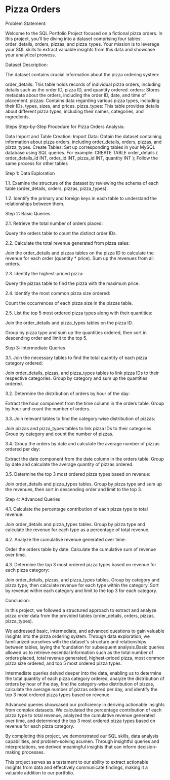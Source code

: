 # Pizza Orders
Problem Statement:

Welcome to the SQL Portfolio Project focused on a fictional pizza orders. In this project, you'll be diving into a dataset comprising four tables: order_details, orders, pizzas, and pizza_types. Your mission is to leverage your SQL skills to extract valuable insights from this data and showcase your analytical prowess.

Dataset Description:

The dataset contains crucial information about the pizza ordering system:

order_details: This table holds records of individual pizza orders, including details such as the order ID, pizza ID, and quantity ordered.
orders: Stores metadata about the orders, including the order ID, date, and time of placement.
pizzas: Contains data regarding various pizza types, including their IDs, types, sizes, and prices.
pizza_types: This table provides details about different pizza types, including their names, categories, and ingredients.

Steps
Step-by-Step Procedure for Pizza Orders Analysis:

Data Import and Table Creation:
Import Data: Obtain the dataset containing information about pizza orders, including order_details, orders, pizzas, and pizza_types.
Create Tables: Set up corresponding tables in your MySQL database using SQL queries. For example:
CREATE TABLE order_details (
    order_details_id INT,
    order_id INT,
    pizza_id INT,
    quantity INT
);
Follow the same process for other tables

Step 1: Data Exploration

1.1. Examine the structure of the dataset by reviewing the schema of each table (order_details, orders, pizzas, pizza_types).

1.2. Identify the primary and foreign keys in each table to understand the relationships between them.

Step 2: Basic Queries

2.1. Retrieve the total number of orders placed:

Query the orders table to count the distinct order IDs.

2.2. Calculate the total revenue generated from pizza sales:

Join the order_details and pizzas tables on the pizza ID to calculate the revenue for each order (quantity * price).
Sum up the revenues from all orders.

2.3. Identify the highest-priced pizza:

Query the pizzas table to find the pizza with the maximum price.

2.4. Identify the most common pizza size ordered:

Count the occurrences of each pizza size in the pizzas table.

2.5. List the top 5 most ordered pizza types along with their quantities:

Join the order_details and pizza_types tables on the pizza ID.

Group by pizza type and sum up the quantities ordered, then sort in descending order and limit to the top 5.

Step 3: Intermediate Queries

3.1. Join the necessary tables to find the total quantity of each pizza category ordered:

Join order_details, pizzas, and pizza_types tables to link pizza IDs to their respective categories.
Group by category and sum up the quantities ordered.

3.2. Determine the distribution of orders by hour of the day:

Extract the hour component from the time column in the orders table.
Group by hour and count the number of orders.

3.3. Join relevant tables to find the category-wise distribution of pizzas:

Join pizzas and pizza_types tables to link pizza IDs to their categories.
Group by category and count the number of pizzas.

3.4. Group the orders by date and calculate the average number of pizzas ordered per day:

Extract the date component from the date column in the orders table.
Group by date and calculate the average quantity of pizzas ordered.

3.5. Determine the top 3 most ordered pizza types based on revenue:

Join order_details and pizza_types tables.
Group by pizza type and sum up the revenues, then sort in descending order and limit to the top 3.

Step 4: Advanced Queries

4.1. Calculate the percentage contribution of each pizza type to total revenue:

Join order_details and pizza_types tables.
Group by pizza type and calculate the revenue for each type as a percentage of total revenue.

4.2. Analyze the cumulative revenue generated over time:

Order the orders table by date.
Calculate the cumulative sum of revenue over time.

4.3. Determine the top 3 most ordered pizza types based on revenue for each pizza category:

Join order_details, pizzas, and pizza_types tables.
Group by category and pizza type, then calculate revenue for each type within the category.
Sort by revenue within each category and limit to the top 3 for each category.

Conclusion:

In this project, we followed a structured approach to extract and analyze pizza order data from the provided tables (order_details, orders, pizzas, pizza_types). 

We addressed basic, intermediate, and advanced questions to gain valuable insights into the pizza ordering system. Through data exploration, we familiarized ourselves with the dataset's structure and relationships between tables, laying the foundation for subsequent analysis.Basic queries allowed us to retrieve essential information such as the total number of orders placed, total revenue generated, highest-priced pizza, most common pizza size ordered, and top 5 most ordered pizza types.

Intermediate queries delved deeper into the data, enabling us to determine the total quantity of each pizza category ordered, analyze the distribution of orders by hour of the day, find the category-wise distribution of pizzas, calculate the average number of pizzas ordered per day, and identify the top 3 most ordered pizza types based on revenue.

Advanced queries showcased our proficiency in deriving actionable insights from complex datasets. We calculated the percentage contribution of each pizza type to total revenue, analyzed the cumulative revenue generated over time, and determined the top 3 most ordered pizza types based on revenue for each pizza category.

By completing this project, we demonstrated our SQL skills, data analysis capabilities, and problem-solving acumen. Through insightful queries and interpretations, we derived meaningful insights that can inform decision-making processes.

This project serves as a testament to our ability to extract actionable insights from data and effectively communicate findings, making it a valuable addition to our portfolio.
